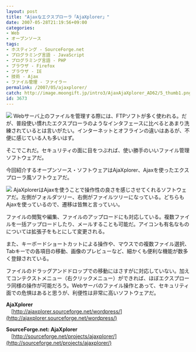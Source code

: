```yaml
---
layout: post
title: "Ajaxなエクスプローラ「AjaXplorer」"
date: 2007-05-28T21:19:56+09:00
categories:
- Web
- オープンソース
tags: 
- ホスティング - SourceForge.net
- プログラミング言語 - JavaScript
- プログラミング言語 - PHP
- ブラウザ - Firefox
- ブラウザ - IE
- 技術 - Ajax
- ファイル管理 - ファイラー
permalink: /2007/05/ajaxplorer/
catch: http://image.moongift.jp/intro3/AjaxAjaXplorer_AD62/5_thumb1.png
id: 3673
---
```

[![](http://image.moongift.jp/intro3/AjaxAjaXplorer_AD62/4_thumb1.png)](http://image.moongift.jp/intro3/AjaxAjaXplorer_AD62/43.png) Webサーバ上のファイルを管理する際には、FTPソフトが多く使われる。だが、普段使い慣れたエクスプローラのようなインタフェースに比べるとあまり洗練されているとは言いがたい。インターネットとオフラインの違いはあるが、不便に感じている人も多いはず。

 

そこでこれだ。セキュリティの面に目をつぶれば、使い勝手のいいファイル管理ソフトウェアだ。

 <!--more--> 

今回紹介するオープンソース・ソフトウェアはAjaXplorer、Ajaxを使ったエクスプローラ風ソフトウェアだ。

 

[![](http://image.moongift.jp/intro3/AjaxAjaXplorer_AD62/5_thumb1.png)](http://image.moongift.jp/intro3/AjaxAjaXplorer_AD62/53.png) AjaXplorerはAjaxを使うことで操作性の良さを感じさせてくれるソフトウェアだ。左側がフォルダツリー、右側がファイルツリーになっている。どちらもAjaxを使っているので、遷移は皆無と言っていい。

 

ファイルの閲覧や編集、ファイルのアップロードにも対応している。複数ファイルを一括アップロードしたり、メールすることも可能だ。アイコンも有名なものについては拡張子をもとにして変更される。

 

また、キーボードショートカットによる操作や、マウスでの複数ファイル選択、Tabキーでの各項目の移動、画像のプレビューなど、細かくも便利な機能が数多く登録されている。

 

ファイルのドラッグアンドドロップでの移動にはさすがに対応していない。加えてコンテクストメニュー（右クリックメニュー）ができれば、ほぼエクスプローラ同様の操作が可能だろう。Webサーバのファイル操作とあって、セキュリティ面での危惧はあると思うが、利便性は非常に高いソフトウェアだ。

 

**AjaXplorer**  
　[http://ajaxplorer.sourceforge.net/wordpress/](http://ajaxplorer.sourceforge.net/wordpress/)

 

**SourceForge.net: AjaXplorer**  
　[http://sourceforge.net/projects/ajaxplorer/](http://sourceforge.net/projects/ajaxplorer/)

